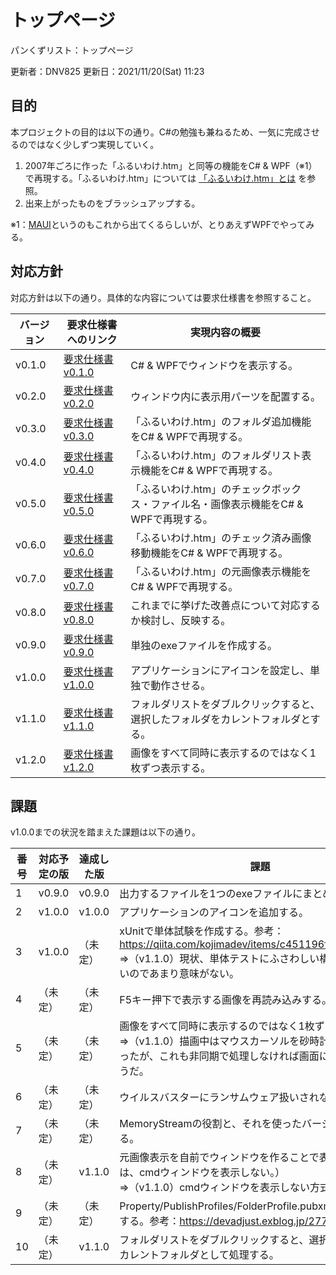# トップページ

パンくずリスト：トップページ

更新者：DNV825
更新日：2021/11/20(Sat) 11:23

## 目的

本プロジェクトの目的は以下の通り。C\#の勉強も兼ねるため、一気に完成させるのではなく少しずつ実現していく。

1. 2007年ごろに作った「ふるいわけ.htm」と同等の機能をC\# & WPF（※1）で再現する。「ふるいわけ.htm」については [「ふるいわけ.htm」とは](./sec/「ふるいわけ.htm」とは.html) を参照。
1. 出来上がったものをブラッシュアップする。

※1：[MAUI](https://github.com/dotnet/maui)というのもこれから出てくるらしいが、とりあえずWPFでやってみる。

## 対応方針

対応方針は以下の通り。具体的な内容については要求仕様書を参照すること。

| バージョン | 要求仕様書へのリンク | 実現内容の概要 |
| --- | --- | --- |
| v0.1.0 | [要求仕様書 v0.1.0](./sec/要求仕様書v0.1.0.html) | C\# & WPFでウィンドウを表示する。 |
| v0.2.0 | [要求仕様書 v0.2.0](./sec/要求仕様書v0.2.0.html) | ウィンドウ内に表示用パーツを配置する。 |
| v0.3.0 | [要求仕様書 v0.3.0](./sec/要求仕様書v0.3.0.html) | 「ふるいわけ.htm」のフォルダ追加機能をC\# & WPFで再現する。 |
| v0.4.0 | [要求仕様書 v0.4.0](./sec/要求仕様書v0.4.0.html) | 「ふるいわけ.htm」のフォルダリスト表示機能をC\# & WPFで再現する。 |
| v0.5.0 | [要求仕様書 v0.5.0](./sec/要求仕様書v0.5.0.html) | 「ふるいわけ.htm」のチェックボックス・ファイル名・画像表示機能をC\# & WPFで再現する。 |
| v0.6.0 | [要求仕様書 v0.6.0](./sec/要求仕様書v0.6.0.html) | 「ふるいわけ.htm」のチェック済み画像移動機能をC\# & WPFで再現する。 |
| v0.7.0 | [要求仕様書 v0.7.0](./sec/要求仕様書v0.7.0.html) | 「ふるいわけ.htm」の元画像表示機能をC\# & WPFで再現する。 |
| v0.8.0 | [要求仕様書 v0.8.0](./sec/要求仕様書v0.8.0.html) | これまでに挙げた改善点について対応するか検討し、反映する。 |
| v0.9.0 | [要求仕様書 v0.9.0](./sec/要求仕様書v0.9.0.html) | 単独のexeファイルを作成する。 |
| v1.0.0 | [要求仕様書 v1.0.0](./sec/要求仕様書v1.0.0.html) | アプリケーションにアイコンを設定し、単独で動作させる。 |
| v1.1.0 | [要求仕様書 v1.1.0](./sec/要求仕様書v1.1.0.html) | フォルダリストをダブルクリックすると、選択したフォルダをカレントフォルダとする。 |
| v1.2.0 | [要求仕様書 v1.2.0](./sec/要求仕様書v1.2.0.html) | 画像をすべて同時に表示するのではなく1枚ずつ表示する。 |

## 課題

v1.0.0までの状況を踏まえた課題は以下の通り。

| 番号 | 対応予定の版 | 達成した版 | 課題 |
| --- | --- | --- | --- |
| 1 | v0.9.0 | v0.9.0 | 出力するファイルを1つのexeファイルにまとめる。 |
| 2 | v1.0.0 | v1.0.0 | アプリケーションのアイコンを追加する。 |
| 3 | v1.0.0 | （未定） | xUnitで単体試験を作成する。参考：<https://qiita.com/kojimadev/items/c451196fb703cbf99e86><br>⇒（v1.1.0）現状、単体テストにふさわしい構造になっていないのであまり意味がない。 |
| 4 | （未定） | （未定） | F5キー押下で表示する画像を再読み込みする。 |
| 5 | （未定） | （未定） | 画像をすべて同時に表示するのではなく1枚ずつ表示する。<br>⇒（v1.1.0）描画中はマウスカーソルを砂時計表示しようと思ったが、これも非同期で処理しなければ画面に反映されないようだ。 |
| 6 | （未定） | （未定） | ウイルスバスターにランサムウェア扱いされないようにする。 |
| 7 | （未定） | （未定） | MemoryStreamの役割と、それを使ったバージョンを検討する。 |
| 8 | （未定） | v1.1.0 | 元画像表示を自前でウィンドウを作ることで表示する（もしくは、cmdウィンドウを表示しない。）<br>⇒（v1.1.0）cmdウィンドウを表示しない方式で対応した。 |
| 9 | （未定） | （未定） | Property/PublishProfiles/FolderProfile.pubxmlについて調査する。参考：<https://devadjust.exblog.jp/27784413/> |
| 10 | （未定） | v1.1.0 | フォルダリストをダブルクリックすると、選択したフォルダをカレントフォルダとして処理する。 |

